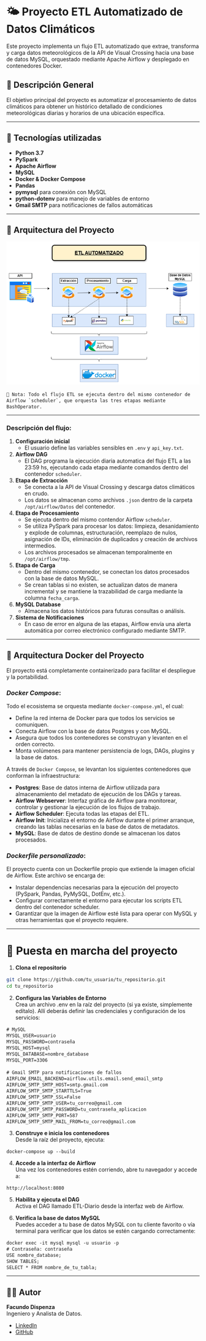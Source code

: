 # 🌤️ Proyecto ETL Automatizado de Datos Climáticos
Este proyecto implementa un flujo ETL automatizado que extrae, transforma y carga datos meteorológicos de la API de Visual Crossing hacia una base de datos MySQL, orquestado mediante Apache Airflow y desplegado en contenedores Docker.

## 🚀 Descripción General

El objetivo principal del proyecto es automatizar el procesamiento de datos climáticos para obtener un histórico detallado de condiciones meteorológicas diarias y horarios de una ubicación específica.

---

## 🚀 Tecnologías utilizadas

- **Python 3.7**
- **PySpark**
- **Apache Airflow**
- **MySQL**
- **Docker & Docker Compose**
- **Pandas**
- **pymysql** para conexión con MySQL
- **python-dotenv** para manejo de variables de entorno
- **Gmail SMTP** para notificaciones de fallos automáticas

---

## 🧩 Arquitectura del Proyecto

![Arquitectura del Proyecto](docs/ArquitecturaETL.png)

    📌 Nota: Todo el flujo ETL se ejecuta dentro del mismo contenedor de Airflow `scheduler`, que orquesta las tres etapas mediante BashOperator.


---

### Descripción del flujo:

1. **Configuración inicial**
    - El usuario define las variables sensibles en `.env` y `api_key.txt`.
2. **Airflow DAG** 
    - El DAG programa la ejecución diaria automatica del flujo ETL a las 23:59 hs, ejecutando cada etapa mediante comandos dentro del contenedor `scheduler`.
3. **Etapa de Extracción** 
    - Se conecta a la API de Visual Crossing y descarga datos climáticos en crudo.
    - Los datos se almacenan como archivos `.json` dentro de la carpeta `/opt/airflow/Datos` del contenedor.
4. **Etapa de Procesamiento**
    - Se ejecuta dentro del mismo contendor Airflow `scheduler`.
    - Se utiliza PySpark para procesar los datos: limpieza, desanidamiento y explode de columnas, estructuración, reemplazo de nulos, asignación de IDs, eliminación de duplicados y creación de archivos intermedios.
    - Los archivos procesados se almacenan temporalmente en `/opt/airflow/tmp`.
5. **Etapa de Carga**
    - Dentro del mismo contenedor, se conectan los datos procesados con la base de datos MySQL.
    - Se crean tablas si no existen, se actualizan datos de manera incremental y se mantiene la trazabilidad de carga mediante la columna `fecha_carga`.
6. **MySQL Database**
    - Almacena los datos históricos para futuras consultas o análisis.
7. **Sistema de Notificaciones**
    - En caso de error en alguna de las etapas, Airflow envía una alerta automática por correo electrónico configurado mediante SMTP.

---

## 🐳 Arquitectura Docker del Proyecto
El proyecto está completamente containerizado para facilitar el despliegue y la portabilidad.
### *Docker Compose*: 
Todo el ecosistema se orquesta mediante `docker-compose.yml`, el cual:
+ Define la red interna de Docker para que todos los servicios se comuniquen.
+ Conecta Airflow con la base de datos Postgres y con MySQL.
+ Asegura que todos los contenedores se construyan y levanten en el orden correcto.
+ Monta volúmenes para mantener persistencia de logs, DAGs, plugins y la base de datos.

A través de `Docker Compose`, se levantan los siguientes contenedores que conforman la infraestructura:
- **Postgres**: Base de datos interna de Airflow utilizada para almacenamiento del metadato de ejecución de los DAGs y tareas.
- **Airflow Webserver**: Interfaz gráfica de Airflow para monitorear, controlar y gestionar la ejecución de los flujos de trabajo.
- **Airflow Scheduler**: Ejecuta todas las etapas del ETL.
- **Airflow Init**: Inicializa el entorno de Airflow durante el primer arranque, creando las tablas necesarias en la base de datos de metadatos.
- **MySQL**: Base de datos de destino donde se almacenan los datos procesados.
### *Dockerfile personalizado*:
El proyecto cuenta con un Dockerfile propio que extiende la imagen oficial de Airflow.
Este archivo se encarga de:
- Instalar dependencias necesarias para la ejecución del proyecto (PySpark, Pandas, PyMySQL, DotEnv, etc.).
- Configurar correctamente el entorno para ejecutar los scripts ETL dentro del contenedor scheduler.
- Garantizar que la imagen de Airflow esté lista para operar con MySQL y otras herramientas que el proyecto requiere.

--- 

# 🚀 Puesta en marcha del proyecto
1. **Clona el repositorio**
```bash
git clone https://github.com/tu_usuario/tu_repositorio.git
cd tu_repositorio
```

2. **Configura las Variables de Entorno**  
Crea un archivo .env en la raíz del proyecto (si ya existe, simplemente edítalo).
Allí deberás definir las credenciales y configuración de los servicios:

```
# MySQL
MYSQL_USER=usuario
MYSQL_PASSWORD=contraseña
MYSQL_HOST=mysql
MYSQL_DATABASE=nombre_database
MYSQL_PORT=3306

# Gmail SMTP para notificaciones de fallos
AIRFLOW_EMAIL_BACKEND=airflow.utils.email.send_email_smtp
AIRFLOW_SMTP_SMTP_HOST=smtp.gmail.com
AIRFLOW_SMTP_SMTP_STARTTLS=True
AIRFLOW_SMTP_SMTP_SSL=False
AIRFLOW_SMTP_SMTP_USER=tu_correo@gmail.com
AIRFLOW_SMTP_SMTP_PASSWORD=tu_contraseña_aplicacion
AIRFLOW_SMTP_SMTP_PORT=587
AIRFLOW_SMTP_SMTP_MAIL_FROM=tu_correo@gmail.com
```

3. **Construye e inicia los contenedores**  
Desde la raíz del proyecto, ejecuta:
```
docker-compose up --build
```

4. **Accede a la interfaz de Airflow**  
Una vez los contenedores estén corriendo, abre tu navegador y accede a:
```
http://localhost:8080
```

5. **Habilita y ejecuta el DAG**  
Activa el DAG llamado ETL-Diario desde la interfaz web de Airflow.

6. **Verifica la base de datos MySQL**  
Puedes acceder a tu base de datos MySQL con tu cliente favorito o vía terminal para verificar que los datos se estén cargando correctamente:
```
docker exec -it mysql mysql -u usuario -p
# Contraseña: contraseña
USE nombre_database;
SHOW TABLES;
SELECT * FROM nombre_de_tu_tabla;
```

---
## 👨‍💻 Autor

**Facundo Dispenza**  
Ingeniero y Analista de Datos.

- [LinkedIn](www.linkedin.com/in/facundo-dispenza)
- [GitHub](https://github.com/Facu6)
